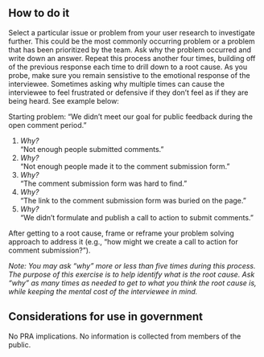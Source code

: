 ## How to do it

Select a particular issue or problem from your user research to investigate further. This could be the most commonly occurring problem or a problem that has been prioritized by the team. 
Ask why the problem occurred and write down an answer. Repeat this process another four times, building off of the previous response each time to drill down to a root cause. As you probe, make sure you remain sensistive to the emotional response of the interviewee. Sometimes asking why multiple times can cause the interviewee to feel frustrated or defensive if they don’t feel as if they are being heard. See example below:

Starting problem: “We didn’t meet our goal for public feedback during the open comment period.”
1. *Why?*<br/>
“Not enough people submitted comments.”
1. *Why?*<br/>
“Not enough people made it to the comment submission form.”
1. *Why?*<br/>
“The comment submission form was hard to find.”
1. *Why?*<br/>
“The link to the comment submission form was buried on the page.”
1. *Why?*<br/>
“We didn’t formulate and publish a call to action to submit comments.”

After getting to a root cause, frame or reframe your problem solving approach to address it (e.g., “how might we create a call to action for comment submission?”).

*Note: You may ask “why” more or less than five times during this process. The purpose of this exercise is to help identify what is the root cause.  Ask “why” as many times as needed to get to what you think the root cause is, while keeping the mental cost of the interviewee in mind.*

<section class="method--section method--section--government-considerations" markdown="1" >

## Considerations for use in government

No PRA implications. No information is collected from members of the public.

</section>
